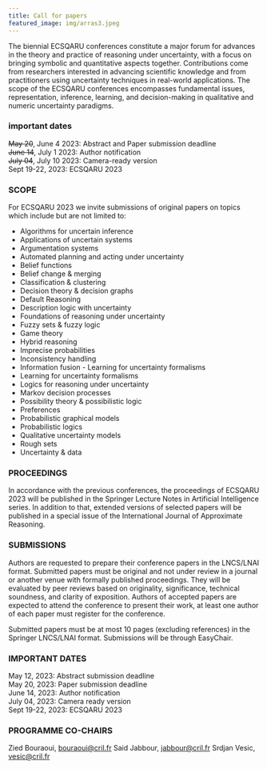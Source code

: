 ```yaml
---
title: Call for papers
featured_image: img/arras3.jpeg
---
```


The biennial ECSQARU conferences constitute a major forum for advances in the theory and practice of reasoning under uncertainty, with a focus on bringing symbolic and quantitative aspects together. Contributions come from researchers interested in advancing scientific knowledge and from practitioners using uncertainty techniques in real-world applications. The scope of the ECSQARU conferences encompasses fundamental issues, representation, inference, learning, and decision-making in qualitative and numeric uncertainty paradigms.

### important dates

~~May 20~~, June 4 2023:       	Abstract and Paper submission deadline  
~~June 14~~, July 1 2023:      	Author notification  
~~July 04~~, July 10 2023:		Camera-ready version  
Sept 19-22, 2023:  	ECSQARU 2023  

### SCOPE 
For ECSQARU 2023 we invite submissions of original papers on topics which include but are not limited to:

- Algorithms for uncertain inference
- Applications of uncertain systems
- Argumentation systems
- Automated planning and acting under uncertainty
- Belief functions
- Belief change & merging
- Classification & clustering
- Decision theory & decision graphs
- Default Reasoning
- Description logic with uncertainty
- Foundations of reasoning under uncertainty
- Fuzzy sets & fuzzy logic
- Game theory
- Hybrid reasoning
- Imprecise probabilities
- Inconsistency handling
- Information fusion - Learning for uncertainty formalisms
- Learning for uncertainty formalisms
- Logics for reasoning under uncertainty
- Markov decision processes
- Possibility theory & possibilistic logic
- Preferences
- Probabilistic graphical models
- Probabilistic logics
- Qualitative uncertainty models
- Rough sets
- Uncertainty & data

### PROCEEDINGS 

In accordance with the previous conferences, the proceedings of ECSQARU 2023 will be published in the Springer Lecture Notes in Artificial Intelligence series. In addition to that, extended versions of selected papers will be published in a special issue of the International Journal of Approximate Reasoning.


### SUBMISSIONS

Authors are requested to prepare their conference papers in the LNCS/LNAI format. Submitted papers must be original and not under review in a journal or another venue with formally published proceedings. They will be evaluated by peer reviews based on originality, significance, technical soundness, and clarity of exposition. Authors of accepted papers are expected to attend the conference to present their work, at least one author of each paper must register for the conference.

Submitted papers must be at most 10 pages (excluding references) in the Springer LNCS/LNAI format. Submissions will be through EasyChair.


### IMPORTANT DATES 

May 12, 2023:       	Abstract submission deadline  
May 20, 2023:       	Paper submission deadline  
June 14, 2023:      	Author notification  
July 04, 2023:		Camera ready version  
Sept 19-22, 2023:  	ECSQARU 2023  


### PROGRAMME CO-CHAIRS 

Zied Bouraoui, bouraoui@cril.fr
Said Jabbour, jabbour@cril.fr
Srdjan Vesic, vesic@cril.fr
